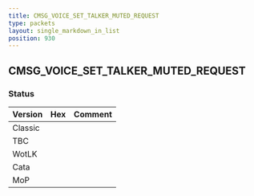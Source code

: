 ```yaml
---
title: CMSG_VOICE_SET_TALKER_MUTED_REQUEST
type: packets
layout: single_markdown_in_list
position: 930
---
```


## CMSG_VOICE_SET_TALKER_MUTED_REQUEST

### Status

Version | Hex | Comment
---------- | ---------- | ---------- 
Classic |  |  
TBC |  |  
WotLK |  |  
Cata |  |  
MoP |  |  
